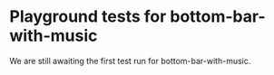 # Playground tests for bottom-bar-with-music
We are still awaiting the first test run for bottom-bar-with-music.
